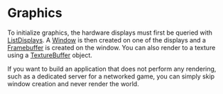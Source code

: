 # Graphics #
To initialize graphics, the hardware displays must first be queried with [ListDisplays](API_ListDisplays.md).
A [Window](API_Window.md) is then created on one of the displays and a [Framebuffer](API_Framebuffer.md) is created on the window.
You can also render to a texture using a [TextureBuffer](API_TextureBuffer.md) object.

If you want to build an application that does not perform any rendering, such as a dedicated server for a networked game, you can simply skip window creation and never render the world.
